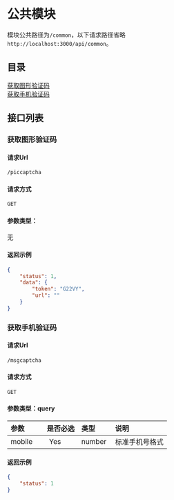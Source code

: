 # 公共模块

模块公共路径为`/common`，以下请求路径省略`http://localhost:3000/api/common`。

## 目录

[获取图形验证码](#获取图形验证码)<br>
[获取手机验证码](#获取手机验证码)<br>

## 接口列表

### 获取图形验证码

#### 请求Url

```bash
/piccaptcha
```

#### 请求方式

```bash
GET
```

#### 参数类型：

无

#### 返回示例

```json
{
    "status": 1,
    "data": {
        "token": "G22VY",
        "url": ""
    }
}
```

### 获取手机验证码

#### 请求Url

```bash
/msgcaptcha
```

#### 请求方式

```bash
GET
```

#### 参数类型：query

|参数|是否必选|类型|说明|
|:-----|:-------:|:-----|:-----|
|mobile      |Yes       |number  |标准手机号格式 |

#### 返回示例

```json
{
    "status": 1
}
```